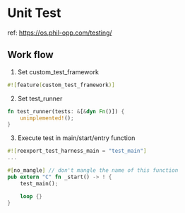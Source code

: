# Unit Test

ref: https://os.phil-opp.com/testing/

## Work flow
1. Set custom_test_framework
```rust
#![feature(custom_test_framework)]
```

2. Set test_runner
```rust
fn test_runner(tests: &[&dyn Fn()]) {
    unimplemented!();
}
```

3. Execute test in main/start/entry function
```rust
#![reexport_test_harness_main = "test_main"]
...

#[no_mangle] // don't mangle the name of this function
pub extern "C" fn _start() -> ! {
    test_main();

    loop {}
}
```
